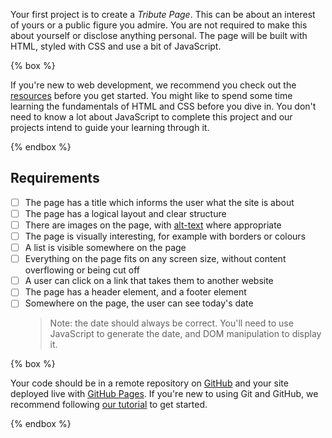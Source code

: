 Your first project is to create a _Tribute Page_. This can be about an interest of yours or a public figure you admire. You are not required to make this about yourself or disclose anything personal. The page will be built with HTML, styled with CSS and use a bit of JavaScript.

{% box %}

If you're new to web development, we recommend you check out the [resources](./resources.md) before you get started. You might like to spend some time learning the fundamentals of HTML and CSS before you dive in. You don't need to know a lot about JavaScript to complete this project and our projects intend to guide your learning through it.

{% endbox %}

## Requirements

- [ ] The page has a title which informs the user what the site is about
- [ ] The page has a logical layout and clear structure
- [ ] There are images on the page, with [alt-text](https://webaim.org/techniques/alttext/) where appropriate
- [ ] The page is visually interesting, for example with borders or colours
- [ ] A list is visible somewhere on the page
- [ ] Everything on the page fits on any screen size, without content overflowing or being cut off
- [ ] A user can click on a link that takes them to another website
- [ ] The page has a header element, and a footer element
- [ ] Somewhere on the page, the user can see today's date
  > Note: the date should always be correct. You'll need to use JavaScript to generate the date, and DOM manipulation to display it.

{% box %}

Your code should be in a remote repository on [GitHub](http://www.github.com) and your site deployed live with [GitHub Pages](https://pages.github.com/). If you're new to using Git and GitHub, we recommend following [our tutorial](/workshops/applicant-git-1/) to get started.

{% endbox %}
